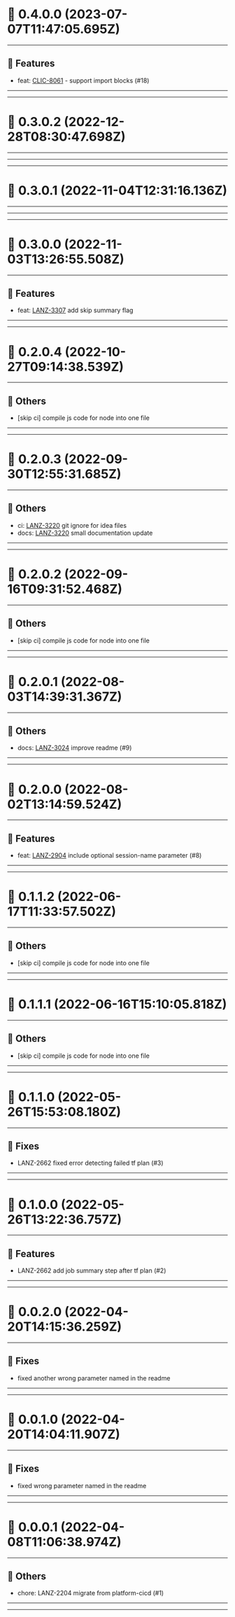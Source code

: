 # :confetti_ball: 0.4.0.0 (2023-07-07T11:47:05.695Z)
- - -
## :hammer: Features
* feat: [CLIC-8061](https://ohpen.atlassian.net/browse/CLIC-8061) - support import blocks (#18)
- - -
- - -
# :confetti_ball: 0.3.0.2 (2022-12-28T08:30:47.698Z)
- - -
- - -
- - -
# :confetti_ball: 0.3.0.1 (2022-11-04T12:31:16.136Z)
- - -
- - -
- - -
# :confetti_ball: 0.3.0.0 (2022-11-03T13:26:55.508Z)
- - -
## :hammer: Features
* feat: [LANZ-3307](https://ohpen.atlassian.net/browse/LANZ-3307) add skip summary flag
- - -
- - -
# :confetti_ball: 0.2.0.4 (2022-10-27T09:14:38.539Z)
- - -
## :newspaper: Others
* [skip ci] compile js code for node into one file
- - -
- - -
# :confetti_ball: 0.2.0.3 (2022-09-30T12:55:31.685Z)
- - -
## :newspaper: Others
* ci: [LANZ-3220](https://ohpen.atlassian.net/browse/LANZ-3220) git ignore for idea files
* docs: [LANZ-3220](https://ohpen.atlassian.net/browse/LANZ-3220) small documentation update
- - -
- - -
# :confetti_ball: 0.2.0.2 (2022-09-16T09:31:52.468Z)
- - -
## :newspaper: Others
* [skip ci] compile js code for node into one file
- - -
- - -
# :confetti_ball: 0.2.0.1 (2022-08-03T14:39:31.367Z)
- - -
## :newspaper: Others
* docs: [LANZ-3024](https://ohpen.atlassian.net/browse/LANZ-3024) improve readme (#9)
- - -
- - -
# :confetti_ball: 0.2.0.0 (2022-08-02T13:14:59.524Z)
- - -
## :hammer: Features
* feat: [LANZ-2904](https://ohpen.atlassian.net/browse/LANZ-2904) include optional session-name parameter (#8)
- - -
- - -
# :confetti_ball: 0.1.1.2 (2022-06-17T11:33:57.502Z)
- - -
## :newspaper: Others
* [skip ci] compile js code for node into one file
- - -
- - -
# :confetti_ball: 0.1.1.1 (2022-06-16T15:10:05.818Z)
- - -
## :newspaper: Others
* [skip ci] compile js code for node into one file
- - -
- - -
# :confetti_ball: 0.1.1.0 (2022-05-26T15:53:08.180Z)
- - -
## :bug: Fixes
* LANZ-2662 fixed error detecting failed tf plan (#3)
- - -
- - -
# :confetti_ball: 0.1.0.0 (2022-05-26T13:22:36.757Z)
- - -
## :hammer: Features
* LANZ-2662 add job summary step after tf plan (#2)
- - -
- - -
# :confetti_ball: 0.0.2.0 (2022-04-20T14:15:36.259Z)
- - -
## :bug: Fixes
* fixed another wrong parameter named in the readme
- - -
- - -
# :confetti_ball: 0.0.1.0 (2022-04-20T14:04:11.907Z)
- - -
## :bug: Fixes
* fixed wrong parameter named in the readme
- - -
- - -
# :confetti_ball: 0.0.0.1 (2022-04-08T11:06:38.974Z)
- - -
## :newspaper: Others
* chore: LANZ-2204 migrate from platform-cicd (#1)
- - -
- - -
